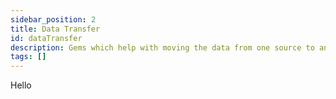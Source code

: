 ```yaml
---
sidebar_position: 2
title: Data Transfer
id: dataTransfer
description: Gems which help with moving the data from one source to another
tags: []
---
```


Hello
